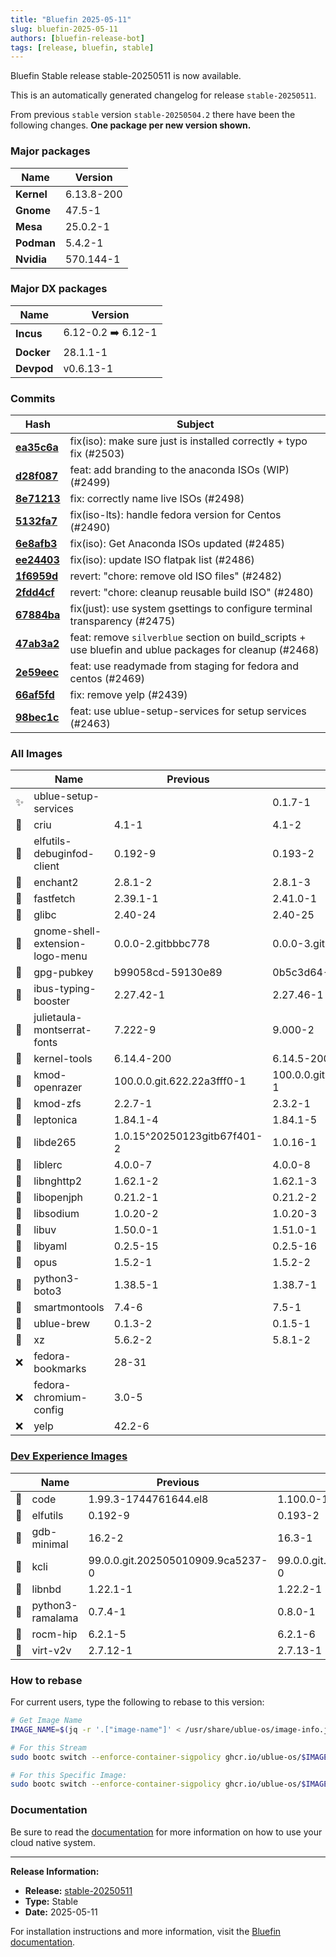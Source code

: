 ```yaml
---
title: "Bluefin 2025-05-11"
slug: bluefin-2025-05-11
authors: [bluefin-release-bot]
tags: [release, bluefin, stable]
---
```


Bluefin Stable release stable-20250511 is now available.

This is an automatically generated changelog for release `stable-20250511`.

From previous `stable` version `stable-20250504.2` there have been the following changes. **One package per new version shown.**

### Major packages

| Name       | Version    |
| ---------- | ---------- |
| **Kernel** | 6.13.8-200 |
| **Gnome**  | 47.5-1     |
| **Mesa**   | 25.0.2-1   |
| **Podman** | 5.4.2-1    |
| **Nvidia** | 570.144-1  |

### Major DX packages

| Name       | Version            |
| ---------- | ------------------ |
| **Incus**  | 6.12-0.2 ➡️ 6.12-1 |
| **Docker** | 28.1.1-1           |
| **Devpod** | v0.6.13-1          |

### Commits

| Hash                                                                                               | Subject                                                                                                 |
| -------------------------------------------------------------------------------------------------- | ------------------------------------------------------------------------------------------------------- |
| **[ea35c6a](https://github.com/ublue-os/bluefin/commit/ea35c6aab8a5f1633115af3ea5da956c618d430a)** | fix(iso): make sure just is installed correctly + typo fix (#2503)                                      |
| **[d28f087](https://github.com/ublue-os/bluefin/commit/d28f087f941c1d6feffa227668109c7ad396a929)** | feat: add branding to the anaconda ISOs (WIP) (#2499)                                                   |
| **[8e71213](https://github.com/ublue-os/bluefin/commit/8e71213cc5939959052556a3934775a3911bae2d)** | fix: correctly name live ISOs (#2498)                                                                   |
| **[5132fa7](https://github.com/ublue-os/bluefin/commit/5132fa780f899d3cdae817449c082733ac6f98a6)** | fix(iso-lts): handle fedora version for Centos (#2490)                                                  |
| **[6e8afb3](https://github.com/ublue-os/bluefin/commit/6e8afb3bfa632cf7afda040e648f035ac6a8d0ac)** | fix(iso): Get Anaconda ISOs updated (#2485)                                                             |
| **[ee24403](https://github.com/ublue-os/bluefin/commit/ee24403500e759b17f605b1ae2d95323d1ffb5fa)** | fix(iso): update ISO flatpak list (#2486)                                                               |
| **[1f6959d](https://github.com/ublue-os/bluefin/commit/1f6959dab1d21b00a0d8c04105f199ca71c5b95f)** | revert: "chore: remove old ISO files" (#2482)                                                           |
| **[2fdd4cf](https://github.com/ublue-os/bluefin/commit/2fdd4cfcc6cdb83f09762bf04ec59b2403d641b8)** | revert: "chore: cleanup reusable build ISO" (#2480)                                                     |
| **[67884ba](https://github.com/ublue-os/bluefin/commit/67884ba63fceb3e71fe3eff2a531e5101574184c)** | fix(just): use system gsettings to configure terminal transparency (#2475)                              |
| **[47ab3a2](https://github.com/ublue-os/bluefin/commit/47ab3a2303fde6178f4eb312bc97708cb048fbbb)** | feat: remove `silverblue` section on build_scripts + use bluefin and ublue packages for cleanup (#2468) |
| **[2e59eec](https://github.com/ublue-os/bluefin/commit/2e59eec4bd2aad47eda69966ba3cde342ddfb638)** | feat: use readymade from staging for fedora and centos (#2469)                                          |
| **[66af5fd](https://github.com/ublue-os/bluefin/commit/66af5fd17ed0eeab4a56f3428460d4613c87d4fc)** | fix: remove yelp (#2439)                                                                                |
| **[98bec1c](https://github.com/ublue-os/bluefin/commit/98bec1c731b2a28c51a5953e90959de3890f4a9e)** | feat: use ublue-setup-services for setup services (#2463)                                               |

### All Images

|     | Name                            | Previous                    | New                        |
| --- | ------------------------------- | --------------------------- | -------------------------- |
| ✨  | ublue-setup-services            |                             | 0.1.7-1                    |
| 🔄  | criu                            | 4.1-1                       | 4.1-2                      |
| 🔄  | elfutils-debuginfod-client      | 0.192-9                     | 0.193-2                    |
| 🔄  | enchant2                        | 2.8.1-2                     | 2.8.1-3                    |
| 🔄  | fastfetch                       | 2.39.1-1                    | 2.41.0-1                   |
| 🔄  | glibc                           | 2.40-24                     | 2.40-25                    |
| 🔄  | gnome-shell-extension-logo-menu | 0.0.0-2.gitbbbc778          | 0.0.0-3.gitbbbc778         |
| 🔄  | gpg-pubkey                      | b99058cd-59130e89           | 0b5c3d64-5e8a44c8          |
| 🔄  | ibus-typing-booster             | 2.27.42-1                   | 2.27.46-1                  |
| 🔄  | julietaula-montserrat-fonts     | 7.222-9                     | 9.000-2                    |
| 🔄  | kernel-tools                    | 6.14.4-200                  | 6.14.5-200                 |
| 🔄  | kmod-openrazer                  | 100.0.0.git.622.22a3fff0-1  | 100.0.0.git.624.0663c556-1 |
| 🔄  | kmod-zfs                        | 2.2.7-1                     | 2.3.2-1                    |
| 🔄  | leptonica                       | 1.84.1-4                    | 1.84.1-5                   |
| 🔄  | libde265                        | 1.0.15^20250123gitb67f401-2 | 1.0.16-1                   |
| 🔄  | liblerc                         | 4.0.0-7                     | 4.0.0-8                    |
| 🔄  | libnghttp2                      | 1.62.1-2                    | 1.62.1-3                   |
| 🔄  | libopenjph                      | 0.21.2-1                    | 0.21.2-2                   |
| 🔄  | libsodium                       | 1.0.20-2                    | 1.0.20-3                   |
| 🔄  | libuv                           | 1.50.0-1                    | 1.51.0-1                   |
| 🔄  | libyaml                         | 0.2.5-15                    | 0.2.5-16                   |
| 🔄  | opus                            | 1.5.2-1                     | 1.5.2-2                    |
| 🔄  | python3-boto3                   | 1.38.5-1                    | 1.38.7-1                   |
| 🔄  | smartmontools                   | 7.4-6                       | 7.5-1                      |
| 🔄  | ublue-brew                      | 0.1.3-2                     | 0.1.5-1                    |
| 🔄  | xz                              | 5.6.2-2                     | 5.8.1-2                    |
| ❌  | fedora-bookmarks                | 28-31                       |                            |
| ❌  | fedora-chromium-config          | 3.0-5                       |                            |
| ❌  | yelp                            | 42.2-6                      |                            |

### [Dev Experience Images](https://docs.projectbluefin.io/bluefin-dx)

|     | Name             | Previous                          | New                               |
| --- | ---------------- | --------------------------------- | --------------------------------- |
| 🔄  | code             | 1.99.3-1744761644.el8             | 1.100.0-1746623202.el8            |
| 🔄  | elfutils         | 0.192-9                           | 0.193-2                           |
| 🔄  | gdb-minimal      | 16.2-2                            | 16.3-1                            |
| 🔄  | kcli             | 99.0.0.git.202505010909.9ca5237-0 | 99.0.0.git.202505100928.703875d-0 |
| 🔄  | libnbd           | 1.22.1-1                          | 1.22.2-1                          |
| 🔄  | python3-ramalama | 0.7.4-1                           | 0.8.0-1                           |
| 🔄  | rocm-hip         | 6.2.1-5                           | 6.2.1-6                           |
| 🔄  | virt-v2v         | 2.7.12-1                          | 2.7.13-1                          |

### How to rebase

For current users, type the following to rebase to this version:

```bash
# Get Image Name
IMAGE_NAME=$(jq -r '.["image-name"]' < /usr/share/ublue-os/image-info.json)

# For this Stream
sudo bootc switch --enforce-container-sigpolicy ghcr.io/ublue-os/$IMAGE_NAME:stable

# For this Specific Image:
sudo bootc switch --enforce-container-sigpolicy ghcr.io/ublue-os/$IMAGE_NAME:stable-20250511
```

### Documentation

Be sure to read the [documentation](https://docs.projectbluefin.io/) for more information
on how to use your cloud native system.

---

**Release Information:**

- **Release:** [stable-20250511](https://github.com/ublue-os/bluefin/releases/tag/stable-20250511)
- **Type:** Stable
- **Date:** 2025-05-11

For installation instructions and more information, visit the [Bluefin documentation](https://docs.projectbluefin.io/).
